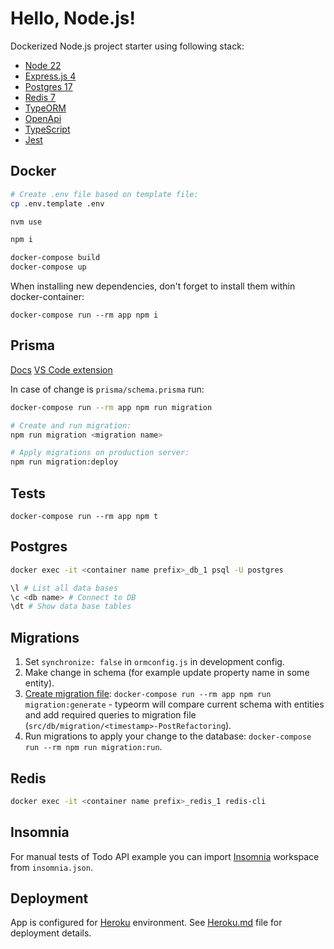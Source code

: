 # Hello, Node.js!

Dockerized Node.js project starter using following stack:

- [Node 22](https://nodejs.org/en)
- [Express.js 4](https://expressjs.com/)
- [Postgres 17](https://www.postgresql.org/)
- [Redis 7](https://redis.io/)
- [TypeORM](https://typeorm.io/#/)
- [OpenApi](https://www.openapis.org/)
- [TypeScript](https://www.typescriptlang.org/)
- [Jest](https://jestjs.io/)

## Docker

```Bash
# Create .env file based on template file:
cp .env.template .env

nvm use

npm i

docker-compose build
docker-compose up
```

When installing new dependencies, don't forget to install them within docker-container:

```
docker-compose run --rm app npm i
```

## Prisma

[Docs](https://www.prisma.io/docs/)
[VS Code extension](https://marketplace.visualstudio.com/items?itemName=Prisma.prisma)

In case of change is `prisma/schema.prisma` run:

```sh
docker-compose run --rm app npm run migration
```

```sh
# Create and run migration:
npm run migration <migration name>

# Apply migrations on production server:
npm run migration:deploy
```

## Tests

```
docker-compose run --rm app npm t
```

## Postgres

```Bash
docker exec -it <container name prefix>_db_1 psql -U postgres

\l # List all data bases
\c <db name> # Connect to DB
\dt # Show data base tables
```

## Migrations

1. Set `synchronize: false` in `ormconfig.js` in development config.
2. Make change in schema (for example update property name in some entity).
3. [Create migration file](https://github.com/typeorm/typeorm/blob/master/docs/migrations.md#generating-migrations): `docker-compose run --rm app npm run migration:generate` - typeorm will compare current schema with entities and add required queries to migration file (`src/db/migration/<timestamp>-PostRefactoring`).
4. Run migrations to apply your change to the database: `docker-compose run --rm npm run migration:run`.

## Redis

```Bash
docker exec -it <container name prefix>_redis_1 redis-cli
```

## Insomnia

For manual tests of Todo API example you can import [Insomnia](https://insomnia.rest/) workspace from `insomnia.json`.

## Deployment

App is configured for [Heroku](https://www.heroku.com/) environment. See [Heroku.md](Heroku.md) file for deployment details.
